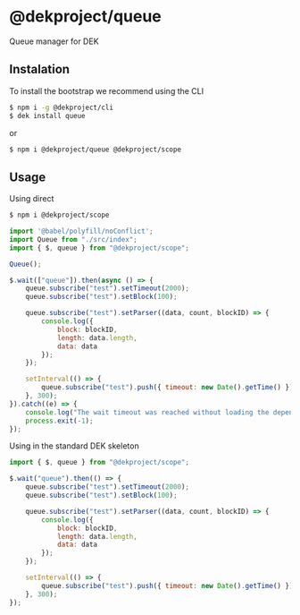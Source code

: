 # @dekproject/queue

Queue manager for DEK

## Instalation

To install the bootstrap we recommend using the CLI

```bash
$ npm i -g @dekproject/cli
$ dek install queue
```

or

```bash
$ npm i @dekproject/queue @dekproject/scope
```

## Usage

Using direct

```bash
$ npm i @dekproject/scope
```

```js
import '@babel/polyfill/noConflict';
import Queue from "./src/index";
import { $, queue } from "@dekproject/scope";

Queue();

$.wait(["queue"]).then(async () => {
    queue.subscribe("test").setTimeout(2000);
    queue.subscribe("test").setBlock(100);

    queue.subscribe("test").setParser((data, count, blockID) => {
        console.log({
            block: blockID,
            length: data.length,
            data: data
        });
    });

    setInterval(() => {
        queue.subscribe("test").push({ timeout: new Date().getTime() });
    }, 300);
}).catch((e) => {
    console.log("The wait timeout was reached without loading the dependencies");
    process.exit(-1);
});
```

Using in the standard DEK skeleton

```js
import { $, queue } from "@dekproject/scope";

$.wait("queue").then(() => {
    queue.subscribe("test").setTimeout(2000);
    queue.subscribe("test").setBlock(100);

    queue.subscribe("test").setParser((data, count, blockID) => {
        console.log({
            block: blockID,
            length: data.length,
            data: data
        });
    });

    setInterval(() => {
        queue.subscribe("test").push({ timeout: new Date().getTime() });
    }, 300);
});
```
